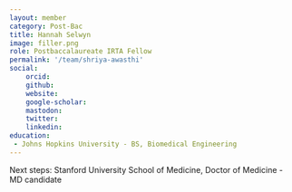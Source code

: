 ```yaml
---
layout: member
category: Post-Bac
title: Hannah Selwyn
image: filler.png
role: Postbaccalaureate IRTA Fellow
permalink: '/team/shriya-awasthi'
social:
    orcid: 
    github: 
    website: 
    google-scholar: 
    mastodon:
    twitter: 
    linkedin: 
education:
 - Johns Hopkins University - BS, Biomedical Engineering
---
```


Next steps: Stanford University School of Medicine, Doctor of Medicine - MD candidate
